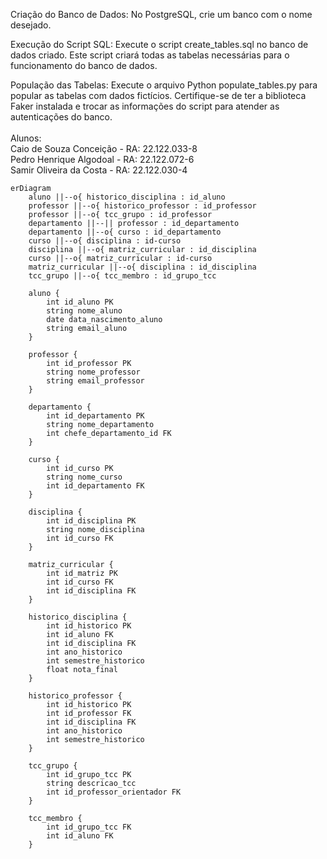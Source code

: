 Criação do Banco de Dados: No PostgreSQL, crie um banco com o nome desejado.

Execução do Script SQL: Execute o script create_tables.sql no banco de dados criado. Este script criará todas as tabelas necessárias para o funcionamento do banco de dados.

População das Tabelas: Execute o arquivo Python populate_tables.py para popular as tabelas com dados fictícios. Certifique-se de ter a biblioteca Faker instalada e trocar as informações do script para atender as autenticações do banco.<br>
<br>Alunos:<br>
Caio de Souza Conceição - RA: 22.122.033-8 <br>
Pedro Henrique Algodoal - RA: 22.122.072-6<br>
Samir Oliveira da Costa - RA: 22.122.030-4



```mermaid
erDiagram
    aluno ||--o{ historico_disciplina : id_aluno
    professor ||--o{ historico_professor : id_professor
    professor ||--o{ tcc_grupo : id_professor
    departamento ||--|| professor : id_departamento
    departamento ||--o{ curso : id_departamento
    curso ||--o{ disciplina : id-curso
    disciplina ||--o{ matriz_curricular : id_disciplina
    curso ||--o{ matriz_curricular : id-curso
    matriz_curricular ||--o{ disciplina : id_disciplina
    tcc_grupo ||--o{ tcc_membro : id_grupo_tcc

    aluno {
        int id_aluno PK
        string nome_aluno
        date data_nascimento_aluno
        string email_aluno
    }

    professor {
        int id_professor PK
        string nome_professor
        string email_professor
    }

    departamento {
        int id_departamento PK
        string nome_departamento
        int chefe_departamento_id FK
    }

    curso {
        int id_curso PK
        string nome_curso
        int id_departamento FK
    }

    disciplina {
        int id_disciplina PK
        string nome_disciplina
        int id_curso FK
    }

    matriz_curricular {
        int id_matriz PK
        int id_curso FK
        int id_disciplina FK
    }

    historico_disciplina {
        int id_historico PK
        int id_aluno FK
        int id_disciplina FK
        int ano_historico
        int semestre_historico
        float nota_final
    }

    historico_professor {
        int id_historico PK
        int id_professor FK
        int id_disciplina FK
        int ano_historico
        int semestre_historico
    }
    
    tcc_grupo {
        int id_grupo_tcc PK
        string descricao_tcc
        int id_professor_orientador FK
    }

    tcc_membro {
        int id_grupo_tcc FK
        int id_aluno FK
    }
```
